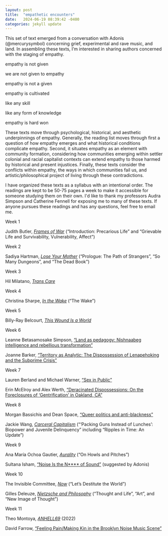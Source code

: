 ```yaml
---
layout: post
title:  "empathetic encounters"
date:   2024-06-19 08:39:42 -0400
categories: jekyll update
---
```

This set of text emerged from a conversation with Adonis (@mercurysymbol) concerning grief, experimental and rave music, and land. In assembling these texts, I’m interested in sharing authors concerned with the staging of empathy. 

empathy is not given

we are not given to empathy

empathy is not a given

empathy is cultivated

like any skill 

like any form of knowledge 

empathy is hard won 

These texts move through psychological, historical, and aesthetic underpinnings of empathy. Generally, the reading list moves through first a question of how empathy emerges and what historical conditions complicate empathy. Second, it situates empathy as an element with community formation, considering how communities emerging within settler colonial and racial capitalist contexts can extend empathy to those harmed by historical and present injustices. Finally, these texts consider the conflicts within empathy, the ways in which communities fail us, and artistic/philosophical project of living through these contradictions. 

I have organized these texts as a syllabus with an intentional order. The readings are kept to be 50-75 pages a week to make it accessible for someone studying them on their own. I'd like to thank my professors Audra Simpson and Catherine Fennell for exposing me to many of these texts. If anyone pursues these readings and has any questions, feel free to email me. 

Week 1

Judith Butler, <a href="https://edisciplinas.usp.br/pluginfile.php/4098884/mod_resource/content/1/Butler%20%282009%29%20Precarious%20life%20-%20grievable%20life.pdf"><i>Frames of War</i></a> (“Introduction: Precarious Life” and “Grievable Life and Survivability, Vulnerability, Affect”) 

Week 2

Sadiya Hartman, <a href="https://www.are.na/block/14736555"><i>Lose Your Mother</i></a> (“Prologue: The Path of Strangers”, “So Many Dungeons”, and “The Dead Book”) 

Week 3

Hil Milatano, <a href="https://muse.jhu.edu/book/78334/pdf>"><i>Trans Care</i></a>

Week 4 

Christina Sharpe, <a href="https://www.dukeupress.edu/Assets/PubMaterials/978-0-8223-6294-4_601.pdf"><i>In the Wake</i></a> (“The Wake”) 

Week 5

Billy-Ray Belcourt, <a href="https://drive.google.com/file/d/17YkiNPFEv1mqqtDbjfvjYNe2H906pTfE/view"><i>This Wound Is a World</i></a>

Week 6

Leanne Betasamosake Simpson, <a href="https://whereareyouquetzalcoatl.com/mesofigurineproject/EthnicAndIndigenousStudiesArticles/Simpson2014.pdf">“Land as pedagogy: Nishnaabeg intelligence and rebellious transformation”</a>

Joanne Barker, <a href="https://drive.google.com/file/d/1X0lsiRfakBUbIjK_v2GJO2vfo5DE3QUA/view?usp=sharing">“Territory as Analytic: The Dispossession of Lenapehoking and the Subprime Crisis”</a>

Week 7 

Lauren Berland and Michael Warner, <a href="https://queerartpractices.wordpress.com/wp-content/uploads/2014/07/warner_berlant.pdf">“Sex in Public”</a>

Erin McElroy and Alex Werth, <a href="https://queerartpractices.wordpress.com/wp-content/uploads/2014/07/warner_berlant.pdf">“Deracinated Dispossessions: On the Foreclosures of ‘Gentrification’ in Oakland, CA”</a>

Week 8

Morgan Bassichis and Dean Space, <a href="https://transreads.org/wp-content/uploads/2019/04/2019-04-01_5ca27b6d0ddbe_SpadeandBassichis-QueerPoliticsandAnti-BlacknessChapter9fromQueerNecropolitics.pdf">“Queer politics and anti-blackness”</a>

Jackie Wang, <a href="https://www.are.na/block/17339125"><i>Carceral Capitalism</i></a> (“‘Packing Guns Instead of Lunches’: Biopower and Juvenile Delinquency” including “Ripples in Time: An Update”)  

Week 9

Ana María Ochoa Gautier, <a href="https://ia601006.us.archive.org/27/items/agenciamientos_aurales/OchoaGautier2cAurality1.pdf"><i>Aurality</i></a> (“On Howls and Pitches”) 

Sultana Isham, <a href="https://www.e-flux.com/journal/117/387112/noise-is-the-nigga-of-sound/">“Noise Is the N**** of Sound”</a> (suggested by Adonis) 

Week 10

The Invisible Committee, <a href="https://illwilleditions.noblogs.org/files/2018/02/Invisible-Committee-NOW-READ.pdf"><i>Now</i></a> (“Let’s Destitute the World”)

Gilles Deleuze, <a href="https://antilogicalism.com/wp-content/uploads/2017/07/nietzsche-and-philosophy.pdf"><i>Nietzsche and Philosophy</i></a> (“Thought and Life”, “Art”, and “New Image of Thought”) 

Week 11

Theo Montoya, <a href="https://www.imdb.com/title/tt21364460/"><i>ANHELL69</i></a> (2022) 

David Farrow, <a href="https://journals.library.columbia.edu/index.php/currentmusicology/article/view/6757/3524">“Feeling Pain/Making Kin in the Brooklyn Noise Music Scene”</a>
